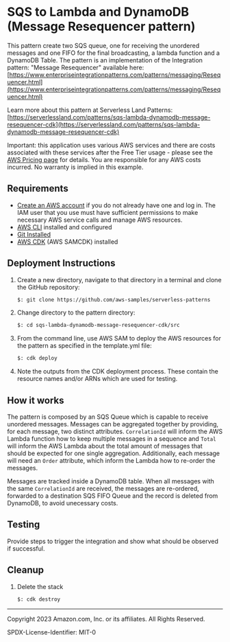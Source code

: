# SQS to Lambda and DynamoDB (Message Resequencer pattern)

This pattern create two SQS queue, one for receiving the unordered messages and one FIFO for the final broadcasting, a lambda function and a DynamoDB Table. The pattern is an implementation of the Integration pattern: "Message Resequencer" available here: [https://www.enterpriseintegrationpatterns.com/patterns/messaging/Resequencer.html](https://www.enterpriseintegrationpatterns.com/patterns/messaging/Resequencer.html)

Learn more about this pattern at Serverless Land Patterns: [https://serverlessland.com/patterns/sqs-lambda-dynamodb-message-resequencer-cdk](https://serverlessland.com/patterns/sqs-lambda-dynamodb-message-resequencer-cdk)

Important: this application uses various AWS services and there are costs associated with these services after the Free Tier usage - please see the [AWS Pricing page](https://aws.amazon.com/pricing/) for details. You are responsible for any AWS costs incurred. No warranty is implied in this example.

## Requirements

* [Create an AWS account](https://portal.aws.amazon.com/gp/aws/developer/registration/index.html) if you do not already have one and log in. The IAM user that you use must have sufficient permissions to make necessary AWS service calls and manage AWS resources.
* [AWS CLI](https://docs.aws.amazon.com/cli/latest/userguide/install-cliv2.html) installed and configured
* [Git Installed](https://git-scm.com/book/en/v2/Getting-Started-Installing-Git)
* [AWS CDK](https://docs.aws.amazon.com/cdk/v2/guide/getting_started.html) (AWS SAMCDK) installed

## Deployment Instructions

1. Create a new directory, navigate to that directory in a terminal and clone the GitHub repository:
    ```bash 
    $: git clone https://github.com/aws-samples/serverless-patterns
    ```
1. Change directory to the pattern directory:
    ```bash
    $: cd sqs-lambda-dynamodb-message-resequencer-cdk/src
    ```
1. From the command line, use AWS SAM to deploy the AWS resources for the pattern as specified in the template.yml file:
    ```bash
    $: cdk deploy
    ```
1. Note the outputs from the CDK deployment process. These contain the resource names and/or ARNs which are used for testing.

## How it works

The pattern is composed by an SQS Queue which is capable to receive unordered messages. Messages can be aggregated together by providing, for each message, two distinct attributes. `CorrelationId` will inform the AWS Lambda function how to keep multiple messages in a sequence and `Total` will inform the AWS Lambda about the total amount of messages that should be expected for one single aggregation. Additionally, each message will need an `Order` attribute, which inform the Lambda how to re-order the messages.

Messages are tracked inside a DynamoDB table. When all messages with the same `CorrelationId` are received, the messages are re-ordered, forwarded to a destination SQS FIFO Queue and the record is deleted from DynamoDB, to avoid unecessary costs.

## Testing

Provide steps to trigger the integration and show what should be observed if successful.

## Cleanup
 
1. Delete the stack
    ```bash
    $: cdk destroy
    ```
----
Copyright 2023 Amazon.com, Inc. or its affiliates. All Rights Reserved.

SPDX-License-Identifier: MIT-0